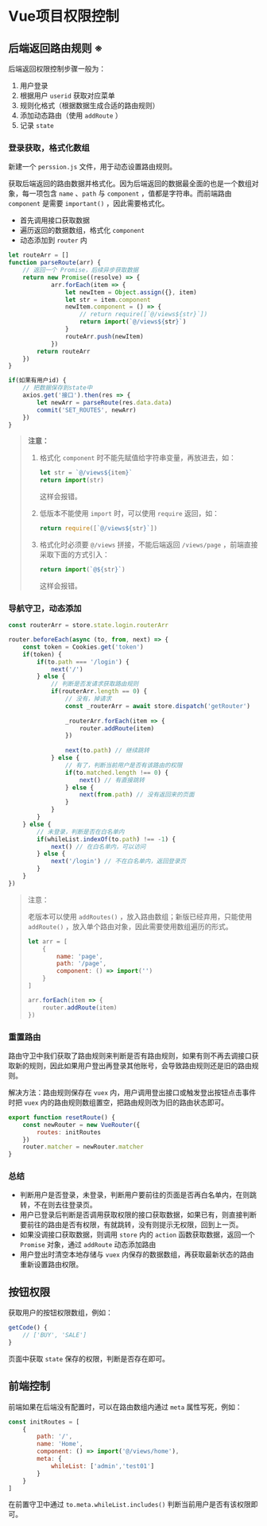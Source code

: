 # Vue项目权限控制

## 后端返回路由规则 ※

后端返回权限控制步骤一般为：

1. 用户登录
2. 根据用户 `userid` 获取对应菜单
3. 规则化格式（根据数据生成合适的路由规则）
4. 添加动态路由（使用 `addRoute` ）
5. 记录 `state` 

### 登录获取，格式化数组

新建一个 `perssion.js` 文件，用于动态设置路由规则。

获取后端返回的路由数据并格式化。因为后端返回的数据最全面的也是一个数组对象，每一项包含 `name` 、`path` 与 `component` ，值都是字符串。而前端路由 `component` 是需要 `important()` ，因此需要格式化。

- 首先调用接口获取数据
- 遍历返回的数据数组，格式化 `component` 
- 动态添加到 `router` 内

```js
let routeArr = []
function parseRoute(arr) {
    // 返回一个 Promise，后续异步获取数据
    return new Promise((resolve) => {
        	arr.forEach(item => {
            	let newItem = Object.assign({}, item)
            	let str = item.component
            	newItem.component = () => {
                	// return require([`@/views${str}`])
                	return import(`@/views${str}`)
            	}
            	routeArr.push(newItem)
        	})
        return routeArr
	})
}

if(如果有用户id) {
    // 把数据保存到state中
    axios.get('接口').then(res => {
    	let newArr = parseRoute(res.data.data)
        commit('SET_ROUTES', newArr)
   	})
}
```

> **注意：**
>
> 1. 格式化 `component` 时不能先赋值给字符串变量，再放进去，如：
>
>    ```js
>    let str = `@/views${item}`
>    return import(str)
>    ```
>
>    这样会报错。
>
> 2. 低版本不能使用 `import` 时，可以使用 `require` 返回，如：
>
>    ```js
>    return require([`@/views${str}`])
>    ```
>
> 3. 格式化时必须要 `@/views` 拼接，不能后端返回 `/views/page` ，前端直接采取下面的方式引入：
>
>    ```js
>    return import(`@${str}`)
>    ```
>
>    这样会报错。

### 导航守卫，动态添加

```js
const routerArr = store.state.login.routerArr

router.beforeEach(async (to, from, next) => {
    const token = Cookies.get('token')
    if(token) {
        if(to.path === '/login') {
            next('/')
        } else {
            // 判断是否发请求获取路由规则
            if(routerArr.length == 0) {
                // 没有，掉请求
                const _routerArr = await store.dispatch('getRouter')
                
                _routerArr.forEach(item => {
                    router.addRoute(item)
                })
                
                next(to.path) // 继续跳转
            } else {
                // 有了，判断当前用户是否有该路由的权限
                if(to.matched.length !== 0) {
                    next() // 有直接跳转
                } else {
                    next(from.path) // 没有返回来的页面
                }
            }
        }
    } else {
        // 未登录，判断是否在白名单内
        if(whileList.indexOf(to.path) !== -1) {
            next() // 在白名单内，可以访问
        } else {
            next('/login') // 不在白名单内，返回登录页
        }
    }
})
```

> 注意：
>
> 老版本可以使用 `addRoutes()` ，放入路由数组；新版已经弃用，只能使用 `addRoute()` ，放入单个路由对象，因此需要使用数组遍历的形式。
>
> ```js
> let arr = [
>     {
>         name: 'page',
>         path: '/page',
>         component: () => import('')
>     }
> ]
> 
> arr.forEach(item => {
>     router.addRoute(item)
> })
> ```

### 重置路由

路由守卫中我们获取了路由规则来判断是否有路由规则，如果有则不再去调接口获取新的规则，因此如果用户登出再登录其他账号，会导致路由规则还是旧的路由规则。

解决方法：路由规则保存在 `vuex` 内，用户调用登出接口或触发登出按钮点击事件时把 `vuex` 内的路由规则数组置空，把路由规则改为旧的路由状态即可。

```js
export function resetRoute() {
    const newRouter = new VueRouter({
        routes: initRoutes
    })
    router.matcher = newRouter.matcher
}
```

### 总结

- 判断用户是否登录，未登录，判断用户要前往的页面是否再白名单内，在则跳转，不在则去往登录页。
- 用户已登录后判断是否调用获取权限的接口获取数据，如果已有，则直接判断要前往的路由是否有权限，有就跳转，没有则提示无权限，回到上一页。
- 如果没调接口获取数据，则调用 `store` 内的 `action` 函数获取数据，返回一个 `Promise` 对象，通过 `addRoute` 动态添加路由
- 用户登出时清空本地存储与 `vuex` 内保存的数据数组，再获取最新状态的路由重新设置路由权限。

## 按钮权限

获取用户的按钮权限数组，例如：

```js
getCode() {
    // ['BUY', 'SALE']
}
```

页面中获取 `state` 保存的权限，判断是否存在即可。

## 前端控制

前端如果在后端没有配置时，可以在路由数组内通过 `meta` 属性写死，例如：

```js
const initRoutes = [
    {
        path: '/',
        name: 'Home',
        component: () => import('@/views/home'),
        meta: {
        	whileList: ['admin','test01']
    	}
    }
]
```

在前置守卫中通过 `to.meta.whileList.includes()` 判断当前用户是否有该权限即可。